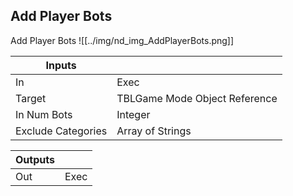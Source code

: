 ## Add Player Bots
Add Player Bots
![[../img/nd_img_AddPlayerBots.png]]

|Inputs||
|--|--|
| In | Exec |
| Target | TBLGame Mode Object Reference |
| In Num Bots | Integer |
| Exclude Categories | Array of Strings |

|Outputs||
|--|--|
| Out | Exec |
